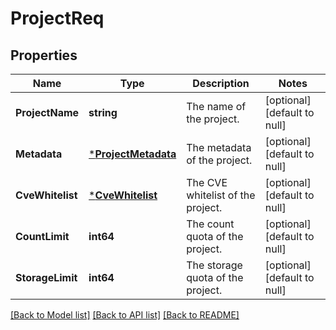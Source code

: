 # ProjectReq

## Properties
Name | Type | Description | Notes
------------ | ------------- | ------------- | -------------
**ProjectName** | **string** | The name of the project. | [optional] [default to null]
**Metadata** | [***ProjectMetadata**](ProjectMetadata.md) | The metadata of the project. | [optional] [default to null]
**CveWhitelist** | [***CveWhitelist**](CVEWhitelist.md) | The CVE whitelist of the project. | [optional] [default to null]
**CountLimit** | **int64** | The count quota of the project. | [optional] [default to null]
**StorageLimit** | **int64** | The storage quota of the project. | [optional] [default to null]

[[Back to Model list]](../README.md#documentation-for-models) [[Back to API list]](../README.md#documentation-for-api-endpoints) [[Back to README]](../README.md)



